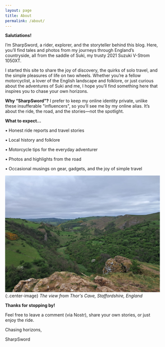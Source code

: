 ```yaml
---
layout: page
title: About
permalink: /about/
---
```


__Salutiations!__

I’m SharpSword, a rider, explorer, and the storyteller behind this blog. Here, you’ll find tales and photos from my journeys through England’s countryside, all from the saddle of Suki, my trusty 2021 Suzuki V-Strom 1050XT.

I started this site to share the joy of discovery, the quirks of solo travel, and the simple pleasures of life on two wheels. Whether you’re a fellow motorcyclist, a lover of the English landscape and folklore, or just curious about the adventures of Suki and me, I hope you’ll find something here that inspires you to chase your own horizons.

__Why “SharpSword”?__
I prefer to keep my online identity private, unlike these insufferable "influencers", so you’ll see me by my online alias. It’s about the ride, the road, and the stories—not the spotlight.

__What to expect...__

• Honest ride reports and travel stories

• Local history and folklore

• Motorcycle tips for the everyday adventurer

• Photos and highlights from the road

• Occasional musings on gear, gadgets, and the joy of simple travel

![Thor's Cave](/images/about-image.jpg){:.center-image}
*The view from Thor's Cave, Staffordshire, England*

__Thanks for stopping by!__

Feel free to leave a comment (via Nostr), share your own stories, or just enjoy the ride.

Chasing horizons,

SharpSword